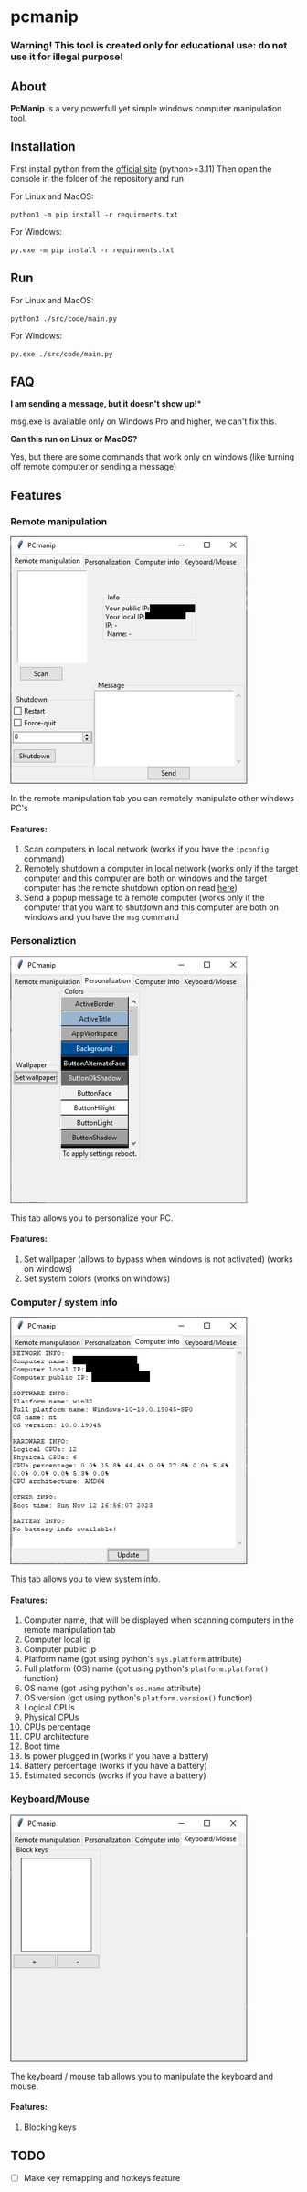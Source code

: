 
# pcmanip
### Warning! This tool is created only for educational use: do not use it for illegal purpose!
## About
**PcManip** is a very powerfull yet simple windows computer manipulation tool.
## Installation

First install python from the [official site](python.org) (python>=3.11)
Then open the console in the folder of the repository and run

For Linux and MacOS:

`python3 -m pip install -r requirments.txt`

For Windows:

`py.exe -m pip install -r requirments.txt`

## Run
For Linux and MacOS:

`python3 ./src/code/main.py`

For Windows:

`py.exe ./src/code/main.py`

## FAQ
**I am sending a message, but it doesn't show up!***

msg.exe is available only on Windows Pro and higher, we can't fix this.


**Can this run on Linux or MacOS?**

Yes, but there are some commands that work only on windows (like turning off remote computer or sending a message)

## Features
### Remote manipulation
![remote manipulation window](https://raw.githubusercontent.com/grinheckerdev/pcmanip/main/images/windows_remote_manipulation_showcase.png)

In the remote manipulation tab you can remotely manipulate other windows PC's
#### Features:
 1. Scan computers in local network (works if you have the `ipconfig` command)
 2. Remotely shutdown a computer in local network (works only if the target computer and this computer are both on windows and the target computer has the remote shutdown option on read [here](https://www.windows-active-directory.com/how-to-shut-down-and-restart-a-remote-computer.html))
 3. Send a popup message to a remote computer (works only if the computer that you want to shutdown and this computer are both on windows and you have the `msg` command

### Personaliztion
![personaliztion window](https://raw.githubusercontent.com/grinheckerdev/pcmanip/main/images/windows_personalization_showcase.png)

This tab allows you to personalize your PC.
#### Features:

 1. Set wallpaper (allows to bypass when windows is not activated) (works on windows)
 2. Set system colors (works on windows)

### Computer / system info
![computer / system info window](https://raw.githubusercontent.com/grinheckerdev/pcmanip/main/images/windows_computer_info_showcase.png)

This tab allows you to view system info.
#### Features:

 1. Computer name, that will be displayed when scanning computers in the remote manipulation tab
 2. Computer local ip
 3. Computer public ip
 4. Platform name (got using python's `sys.platform` attribute)
 5. Full platform (OS) name (got using python's `platform.platform()` function)
 6. OS name (got using python's `os.name` attribute)
 7. OS version (got using python's `platform.version()` function)
 8. Logical CPUs
 9. Physical CPUs
 10. CPUs percentage
 11. CPU architecture
 12. Boot time
 13. Is power plugged in (works if you have a battery)
 14. Battery percentage (works if you have a battery)
 15. Estimated seconds (works if you have a battery)

### Keyboard/Mouse
![keyboard / mouse window](https://raw.githubusercontent.com/grinheckerdev/pcmanip/main/images/windows_keyboard_mouse_showcase.png)

The keyboard / mouse tab allows you to manipulate the keyboard and mouse.
#### Features:

 1. Blocking keys

## TODO

 - [ ] Make key remapping and hotkeys feature
